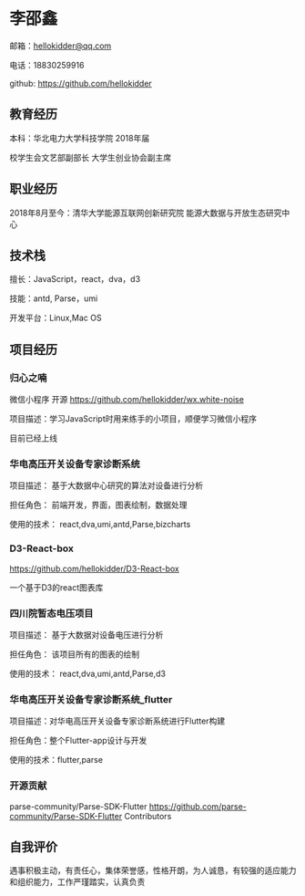 # 李邵鑫

邮箱：hellokidder@qq.com

电话：18830259916

github: <https://github.com/hellokidder>

## 教育经历

本科：华北电力大学科技学院 2018年届

校学生会文艺部副部长  大学生创业协会副主席

## 职业经历

2018年8月至今：清华大学能源互联网创新研究院 能源大数据与开放生态研究中心

## 技术栈

擅长：JavaScript，react，dva，d3

技能：antd, Parse，umi

开发平台：Linux,Mac OS

## 项目经历

### 归心之喃

微信小程序 开源 <https://github.com/hellokidder/wx.white-noise>

项目描述：学习JavaScript时用来练手的小项目，顺便学习微信小程序

目前已经上线

### 华电高压开关设备专家诊断系统

项目描述： 基于大数据中心研究的算法对设备进行分析

担任角色： 前端开发，界面，图表绘制，数据处理

使用的技术： react,dva,umi,antd,Parse,bizcharts

### D3-React-box

<https://github.com/hellokidder/D3-React-box>

一个基于D3的react图表库

### 四川院暂态电压项目

项目描述： 基于大数据对设备电压进行分析

担任角色： 该项目所有的图表的绘制

使用的技术： react,dva,umi,antd,Parse,d3

### 华电高压开关设备专家诊断系统_flutter

项目描述：对华电高压开关设备专家诊断系统进行Flutter构建

担任角色：整个Flutter-app设计与开发

使用的技术：flutter,parse

### 开源贡献

  parse-community/Parse-SDK-Flutter <https://github.com/parse-community/Parse-SDK-Flutter> Contributors

## 自我评价

遇事积极主动，有责任心，集体荣誉感，性格开朗，为人诚恳，有较强的适应能力和组织能力，工作严瑾踏实，认真负责
